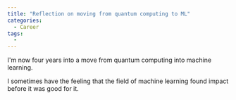 ```yaml
---
title: "Reflection on moving from quantum computing to ML"
categories:
  - Career
tags:
  - 
---
```


I'm now four years into a move from quantum computing into machine learning. 

I sometimes have the feeling that the field of machine learning found impact before it was good for it. 